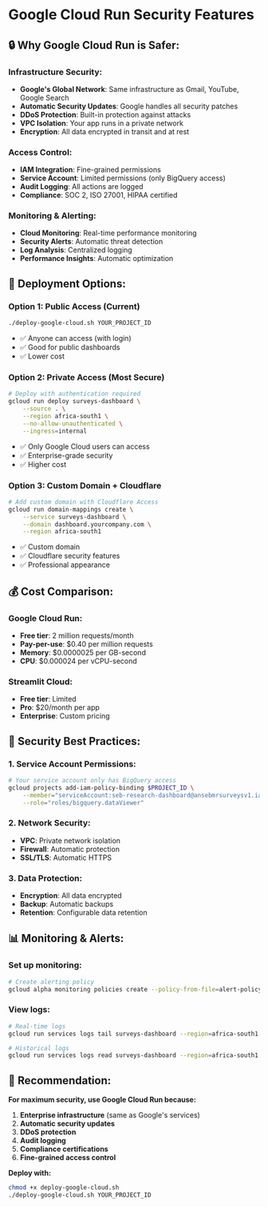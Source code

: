 # Google Cloud Run Security Features

## 🔒 **Why Google Cloud Run is Safer:**

### **Infrastructure Security:**
- **Google's Global Network**: Same infrastructure as Gmail, YouTube, Google Search
- **Automatic Security Updates**: Google handles all security patches
- **DDoS Protection**: Built-in protection against attacks
- **VPC Isolation**: Your app runs in a private network
- **Encryption**: All data encrypted in transit and at rest

### **Access Control:**
- **IAM Integration**: Fine-grained permissions
- **Service Account**: Limited permissions (only BigQuery access)
- **Audit Logging**: All actions are logged
- **Compliance**: SOC 2, ISO 27001, HIPAA certified

### **Monitoring & Alerting:**
- **Cloud Monitoring**: Real-time performance monitoring
- **Security Alerts**: Automatic threat detection
- **Log Analysis**: Centralized logging
- **Performance Insights**: Automatic optimization

## 🚀 **Deployment Options:**

### **Option 1: Public Access (Current)**
```bash
./deploy-google-cloud.sh YOUR_PROJECT_ID
```
- ✅ Anyone can access (with login)
- ✅ Good for public dashboards
- ✅ Lower cost

### **Option 2: Private Access (Most Secure)**
```bash
# Deploy with authentication required
gcloud run deploy surveys-dashboard \
    --source . \
    --region africa-south1 \
    --no-allow-unauthenticated \
    --ingress=internal
```
- ✅ Only Google Cloud users can access
- ✅ Enterprise-grade security
- ✅ Higher cost

### **Option 3: Custom Domain + Cloudflare**
```bash
# Add custom domain with Cloudflare Access
gcloud run domain-mappings create \
    --service surveys-dashboard \
    --domain dashboard.yourcompany.com \
    --region africa-south1
```
- ✅ Custom domain
- ✅ Cloudflare security features
- ✅ Professional appearance

## 💰 **Cost Comparison:**

### **Google Cloud Run:**
- **Free tier**: 2 million requests/month
- **Pay-per-use**: $0.40 per million requests
- **Memory**: $0.0000025 per GB-second
- **CPU**: $0.000024 per vCPU-second

### **Streamlit Cloud:**
- **Free tier**: Limited
- **Pro**: $20/month per app
- **Enterprise**: Custom pricing

## 🔧 **Security Best Practices:**

### **1. Service Account Permissions:**
```bash
# Your service account only has BigQuery access
gcloud projects add-iam-policy-binding $PROJECT_ID \
    --member="serviceAccount:seb-research-dashboard@ansebmrsurveysv1.iam.gserviceaccount.com" \
    --role="roles/bigquery.dataViewer"
```

### **2. Network Security:**
- **VPC**: Private network isolation
- **Firewall**: Automatic protection
- **SSL/TLS**: Automatic HTTPS

### **3. Data Protection:**
- **Encryption**: All data encrypted
- **Backup**: Automatic backups
- **Retention**: Configurable data retention

## 📊 **Monitoring & Alerts:**

### **Set up monitoring:**
```bash
# Create alerting policy
gcloud alpha monitoring policies create --policy-from-file=alert-policy.yaml
```

### **View logs:**
```bash
# Real-time logs
gcloud run services logs tail surveys-dashboard --region=africa-south1

# Historical logs
gcloud run services logs read surveys-dashboard --region=africa-south1
```

## 🎯 **Recommendation:**

**For maximum security, use Google Cloud Run because:**
1. **Enterprise infrastructure** (same as Google's services)
2. **Automatic security updates**
3. **DDoS protection**
4. **Audit logging**
5. **Compliance certifications**
6. **Fine-grained access control**

**Deploy with:**
```bash
chmod +x deploy-google-cloud.sh
./deploy-google-cloud.sh YOUR_PROJECT_ID
```
